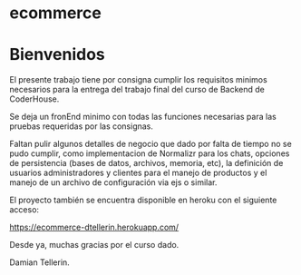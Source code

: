 # ecommerce
# Bienvenidos

El presente trabajo tiene por consigna cumplir los requisitos minimos necesarios para la entrega del trabajo final del curso de Backend de CoderHouse.

Se deja un fronEnd minimo con todas las funciones necesarias para las pruebas requeridas por las consignas.

Faltan pulir algunos detalles de negocio que dado por falta de tiempo no se pudo cumplir, como implementacion de Normalizr para los chats, opciones de persistencia (bases de datos, archivos, memoria, etc), la definición de usuarios administradores y clientes para el manejo de productos y el manejo de un archivo de configuración via ejs o similar.

El proyecto también se encuentra disponible en heroku con el siguiente acceso:

https://ecommerce-dtellerin.herokuapp.com/

Desde ya, muchas gracias por el curso dado.

Damian Tellerin.
